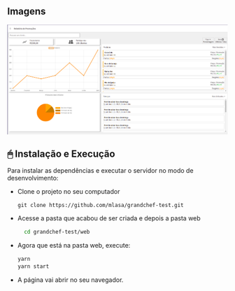 
## Imagens
![Screenshot](screen.png)

## 🖱 Instalação e Execução
<p>
  Para instalar as dependências e executar o servidor no modo de desenvolvimento:
  
  - Clone o projeto no seu computador
    ```
    git clone https://github.com/mlasa/grandchef-test.git
    ```
  
  
  - Acesse a pasta que acabou de ser criada e depois a pasta web
    ```bash
      cd grandchef-test/web
    ```
    
  - Agora que está na pasta web, execute:
      ```bash
      yarn
      yarn start
    ```
    
  - A página vai abrir no seu navegador.
</p>
